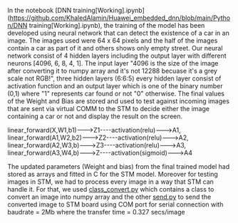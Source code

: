 In the notebook [DNN training[Working].ipynb](https://github.com/KhaledAlamin/Huawei_embedded_dnn/blob/main/Python/DNN training[Working].ipynb), the training of the model has been developed using neural network that can detect the existence of a car in an image. The images used were 64 x 64 pixels and the half of the images contain a car as part of it and others shows only empty street. Our neural network consist of 4 hidden layers including the output layer with different neurons [4096, 6, 8, 4, 1]. The input layer "4096 is the size of the image after converting it to numpy array and it's not 12288 becuase it's a grey scale not RGB!", three hidden layers (6:6:5) every hidden layer consist of activation function and an output layer which is one of the binary number (0,1) where "1" represents car found or not "0" otherwise. The final values of the Weight and Bias are stored and used to test against incoming images that are sent via virtual COMM to the STM to decide either the image containing a car or not and display the result on the screen. 

linear_forward(X,W1,b1)--->Z1----activation(relu)--->A1, linear_forward(A1,W2,b2)--->Z2----activation(relu)--->A2, linear_forward(A2,W3,b)--->Z3----activation(relu)--->A3, linear_forward(A3,W4,b)--->Z----activation(sigmoid)--->A4

The updated parameters (Weight and bias) from the final trained model had stored as arrays and fitted in C for the STM model. Moreover for testing images in STM, we had to process every image in a way that STM can handle it. For that, we used [class_convert.py](https://github.com/KhaledAlamin/Huawei_embedded_dnn/blob/main/Python/class_convert.py) which contains a class to convert an image into numpy array and the other [send.py](https://github.com/KhaledAlamin/Huawei_embedded_dnn/blob/main/Python/send.py) to send the converted  image to STM board using COM port for serial connection with baudrate = 2Mb where the transfer time = 0.327 secs/image
